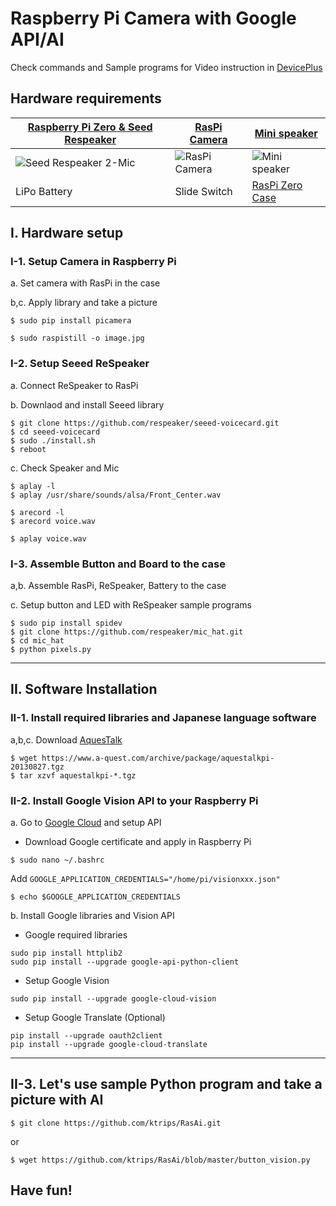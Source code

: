 # Raspberry Pi Camera with Google API/AI

Check commands and Sample programs for Video instruction in [DevicePlus](http://deviceplus.jp)

## Hardware requirements
|[Raspberry Pi Zero & Seed Respeaker](https://amzn.to/2VnIlXZ)|[RasPi Camera](https://amzn.to/2Dwq0h9)|[Mini speaker](http://akizukidenshi.com/catalog/g/gP-12587/)|
|---|---|---|
|![Seed Respeaker 2-Mic](https://images-na.ssl-images-amazon.com/images/I/61LUX8fc0xL._SL1024_.jpg)|![RasPi Camera](https://images-na.ssl-images-amazon.com/images/I/41gHGo7BeuL.jpg)|![Mini speaker](http://akizukidenshi.com/img/goods/C/P-12587.jpg)|
|LiPo Battery|Slide Switch|[RasPi Zero Case](https://amzn.to/2VnIlXZ)|


## I. Hardware setup

### I-1. Setup Camera in Raspberry Pi

 a. Set camera with RasPi in the case

 b,c. Apply library and take a picture

```
$ sudo pip install picamera

$ sudo raspistill -o image.jpg
```

### I-2. Setup Seeed ReSpeaker

 a. Connect ReSpeaker to RasPi

 b. Downlaod and install Seeed library

```
$ git clone https://github.com/respeaker/seeed-voicecard.git
$ cd seeed-voicecard
$ sudo ./install.sh
$ reboot
```
 c. Check Speaker and Mic
```
$ aplay -l
$ aplay /usr/share/sounds/alsa/Front_Center.wav

$ arecord -l
$ arecord voice.wav

$ aplay voice.wav
```

### I-3. Assemble Button and Board to the case

a,b. Assemble RasPi, ReSpeaker, Battery to the case

c. Setup button and LED with ReSpeaker sample programs

```
$ sudo pip install spidev
$ git clone https://github.com/respeaker/mic_hat.git
$ cd mic_hat
$ python pixels.py
```



---

## II. Software Installation

### II-1. Install required libraries and Japanese language software

 a,b,c. Download [AquesTalk](https://www.a-quest.com/products/aquestalkpi.html)
 
```
$ wget https://www.a-quest.com/archive/package/aquestalkpi-20130827.tgz
$ tar xzvf aquestalkpi-*.tgz
```

### II-2. Install Google Vision API to your Raspberry Pi

 a. Go to [Google Cloud](https://cloud.google.com) and setup API
 
 - Download Google certificate and apply in Raspberry Pi
 
```
$ sudo nano ~/.bashrc
```
Add `GOOGLE_APPLICATION_CREDENTIALS="/home/pi/visionxxx.json"`
```
$ echo $GOOGLE_APPLICATION_CREDENTIALS
```

 b. Install Google libraries and Vision API
 
 - Google required libraries
 
```
sudo pip install httplib2
sudo pip install --upgrade google-api-python-client
```

 - Setup Google Vision
```
sudo pip install --upgrade google-cloud-vision
```

 - Setup Google Translate (Optional)
```
pip install --upgrade oauth2client
pip install --upgrade google-cloud-translate
```

---

## II-3. Let's use sample Python program and take a picture with AI

```
$ git clone https://github.com/ktrips/RasAi.git
```
or
```
$ wget https://github.com/ktrips/RasAi/blob/master/button_vision.py
```

## Have fun!
